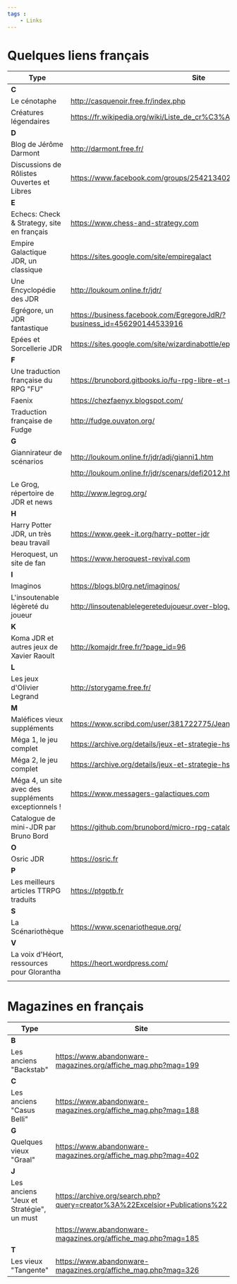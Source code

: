 ```yaml
---
tags :
    - Links
---
```


# Quelques liens français

| Type                                                 | Site                                                                     |
|------------------------------------------------------|--------------------------------------------------------------------------|
| **C**                                                |                                                                          |
| Le cénotaphe                                         | <http://casquenoir.free.fr/index.php>                                    |
| Créatures légendaires                                | <https://fr.wikipedia.org/wiki/Liste_de_cr%C3%A9atures_l%C3%A9gendaires> |
| **D**                                                |                                                                          |
| Blog de Jérôme Darmont                               | <http://darmont.free.fr/>                                                |
| Discussions de Rôlistes Ouvertes et Libres           | <https://www.facebook.com/groups/254213402190606>                        |
| **E**                                                |                                                                          |
| Echecs: Check & Strategy, site en français           | <https://www.chess-and-strategy.com>                                     |
| Empire Galactique JDR, un classique                  | <https://sites.google.com/site/empiregalact>                             |
| Une Encyclopédie des JDR                             | <http://loukoum.online.fr/jdr/>                                          |
| Egrégore, un JDR fantastique                         | <https://business.facebook.com/EgregoreJdR/?business_id=456290144533916> |
| Epées et Sorcellerie JDR                             | <https://sites.google.com/site/wizardinabottle/epeesetsorcellerie>       |
| **F**                                                |                                                                          |
| Une traduction française du RPG "FU"                 | <https://brunobord.gitbooks.io/fu-rpg-libre-et-universel/>               |
| Faenix                                               | <https://chezfaenyx.blogspot.com/>                                       |
| Traduction française de Fudge                        | <http://fudge.ouvaton.org/>                                              |
| **G**                                                |                                                                          |
| Giannirateur de scénarios                            | <http://loukoum.online.fr/jdr/adj/gianni1.htm>                           |
|                                                      | <http://loukoum.online.fr/jdr/scenars/defi2012.htm#47>                   |
| Le Grog, répertoire de JDR et news                   | <http://www.legrog.org/>                                                 |
| **H**                                                |                                                                          |
| Harry Potter JDR, un très beau travail               | <https://www.geek-it.org/harry-potter-jdr>                               |
| Heroquest, un site de fan                            | <https://www.heroquest-revival.com>                                      |
| **I**                                                |                                                                          |
| Imaginos                                             | <https://blogs.bl0rg.net/imaginos/>                                      |
| L'insoutenable légèreté du joueur                    | <http://linsoutenablelegeretedujoueur.over-blog.com>                     |
| **K**                                                |                                                                          |
| Koma JDR et autres jeux de Xavier Raoult             | <http://komajdr.free.fr/?page_id=96>                                     |
| **L**                                                |                                                                          |
| Les jeux d'Olivier Legrand                           | <http://storygame.free.fr/>                                              |
| **M**                                                |                                                                          |
| Maléfices vieux suppléments                          | <https://www.scribd.com/user/381722775/Jean-Charles-BLANGENOIS>          |
| Méga 1, le jeu complet                               | <https://archive.org/details/jeux-et-strategie-hs-1>                     |
| Méga 2, le jeu complet                               | <https://archive.org/details/jeux-et-strategie-hs-2>                     |
| Méga 4, un site avec des suppléments exceptionnels ! | <https://www.messagers-galactiques.com>                                  |
| Catalogue de mini-JDR par Bruno Bord                 | <https://github.com/brunobord/micro-rpg-catalog>                         |
| **O**                                                |                                                                          |
| Osric JDR                                            | <https://osric.fr>                                                       |
| **P**                                                |                                                                          |
| Les meilleurs articles TTRPG traduits                | <https://ptgptb.fr>                                                      |
| **S**                                                |                                                                          |
| La Scénariothèque                                    | <https://www.scenariotheque.org/>                                        |
| **V**                                                |                                                                          |
| La voix d'Héort, ressources pour Glorantha           | <https://heort.wordpress.com/>                                           |
|                                                      |                                                                          |

# Magazines en français

| Type                                     | Site                                                                          |
|------------------------------------------|-------------------------------------------------------------------------------|
| **B**                                    |                                                                               |
| Les anciens "Backstab"                   | <https://www.abandonware-magazines.org/affiche_mag.php?mag=199>               |
| **C**                                    |                                                                               |
| Les anciens "Casus Belli"                | <https://www.abandonware-magazines.org/affiche_mag.php?mag=188>               |
| **G**                                    |                                                                               |
| Quelques vieux "Graal"                   | <https://www.abandonware-magazines.org/affiche_mag.php?mag=402>               |
| **J**                                    |                                                                               |
| Les anciens "Jeux et Stratégie", un must | <https://archive.org/search.php?query=creator%3A%22Excelsior+Publications%22> |
|                                          | <https://www.abandonware-magazines.org/affiche_mag.php?mag=185>               |
| **T**                                    |                                                                               |
| Les vieux "Tangente"                     | <https://www.abandonware-magazines.org/affiche_mag.php?mag=326>               |






